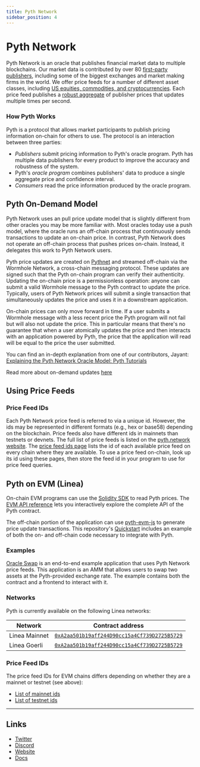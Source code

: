 ```yaml
---
title: Pyth Network
sidebar_position: 4
---
```


# Pyth Network

Pyth Network is an oracle that publishes financial market data to multiple blockchains. Our market data is contributed by over 80 [first-party publishers](https://pyth.network/publishers), including some of the biggest exchanges and market making firms in the world. We offer price feeds for a number of different asset classes, including [US equities, commodities, and cryptocurrencies](https://pyth.network/price-feeds). Each price feed publishes a [robust aggregate](https://docs.pyth.network/documentation/how-pyth-works/price-aggregation) of publisher prices that updates multiple times per second.

### How Pyth Works

Pyth is a protocol that allows market participants to publish pricing information on-chain for others to use. The protocol is an interaction between three parties:

- *Publishers* submit pricing information to Pyth's oracle program. Pyth has multiple data publishers for every product to improve the accuracy and robustness of the system.
- Pyth's *oracle program* combines publishers' data to produce a single aggregate price and confidence interval.
- *Consumers* read the price information produced by the oracle program.

## Pyth On-Demand Model

Pyth Network uses an pull price update model that is slightly different from other oracles you may be more familiar with. Most oracles today use a push model, where the oracle runs an off-chain process that continuously sends transactions to update an on-chain price. In contrast, Pyth Network does not operate an off-chain process that pushes prices on-chain. Instead, it delegates this work to Pyth Network users. 

Pyth price updates are created on [Pythnet](https://docs.pyth.network/documentation/how-pyth-works/pythnet) and streamed off-chain via the Wormhole Network, a cross-chain messaging protocol. These updates are signed such that the Pyth on-chain program can verify their authenticity. Updating the on-chain price is a permissionless operation: anyone can submit a valid Wormhole message to the Pyth contract to update the price. Typically, users of Pyth Network prices will submit a single transaction that simultaneously updates the price and uses it in a downstream application.

On-chain prices can only move forward in time. If a user submits a Wormhole message with a less recent price the Pyth program will not fail but will also not update the price. This in particular means that there's no guarantee that when a user atomically updates the price and then interacts with an application powered by Pyth, the price that the application will read will be equal to the price the user submitted.

You can find an in-depth explanation from one of our contributors, Jayant: [Explaining the Pyth Network Oracle Model: Pyth Tutorials](https://www.youtube.com/watch?v=qdwrs23Qc9g)

Read more about on-demand updates [here](https://docs.pyth.network/documentation/pythnet-price-feeds/on-demand)

## Using Price Feeds

### Price Feed IDs

Each Pyth Network price feed is referred to via a unique id. However, the ids may be represented in different formats (e.g., hex or base58) depending on the blockchain. Price feeds also have different ids in mainnets than testnets or devnets. The full list of price feeds is listed on the [pyth.network website](https://pyth.network/price-feeds). The [price feed ids page](https://pyth.network/developers/price-feed-ids) lists the id of each available price feed on every chain where they are available. To use a price feed on-chain, look up its id using these pages, then store the feed id in your program to use for price feed queries.

## Pyth on EVM (Linea)

On-chain EVM programs can use the [Solidity SDK](https://github.com/pyth-network/pyth-sdk-solidity) to read Pyth prices. The [EVM API reference](https://docs.pyth.network/evm) lets you interactively explore the complete API of the Pyth contract.

The off-chain portion of the application can use [pyth-evm-js](https://github.com/pyth-network/pyth-crosschain/tree/main/target_chains/ethereum/sdk/js) to generate price update transactions. This repository's [Quickstart](https://github.com/pyth-network/pyth-crosschain/tree/main/target_chains/ethereum/sdk/js#quickstart) includes an example of both the on- and off-chain code necessary to integrate with Pyth.

### Examples

[Oracle Swap](https://github.com/pyth-network/pyth-crosschain/tree/main/target_chains/ethereum/examples/oracle_swap) is an end-to-end example application that uses Pyth Network price feeds. This application is an AMM that allows users to swap two assets at the Pyth-provided exchange rate. The example contains both the contract and a frontend to interact with it.

### Networks

Pyth is currently available on the following Linea networks:

| Network        | Contract address      
| -------------- | -------------------------------------------------------------------------------------------------------------------------------------- |
| Linea Mainnet  | [`0xA2aa501b19aff244D90cc15a4Cf739D2725B5729`](https://explorer.linea.build/address/0xA2aa501b19aff244D90cc15a4Cf739D2725B5729)        |
| Linea Goerli   | [`0xA2aa501b19aff244D90cc15a4Cf739D2725B5729`](https://goerli.lineascan.build/address/0xA2aa501b19aff244D90cc15a4Cf739D2725B5729)      |

### Price Feed IDs

The price feed IDs for EVM chains differs depending on whether they are a mainnet or testnet (see above):

- [List of mainnet ids](https://pyth.network/developers/price-feed-ids#pyth-evm-mainnet)
- [List of testnet ids](https://pyth.network/developers/price-feed-ids#pyth-evm-testnet)

---

## Links

- [Twitter](https://twitter.com/PythNetwork)
- [Discord](https://discord.com/invite/PythNetwork)
- [Website](https://pyth.network/)
- [Docs](https://docs.pyth.network/documentation)